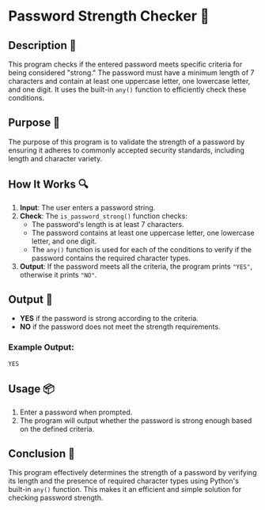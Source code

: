 # Password Strength Checker 🔐

## Description 📝

This program checks if the entered password meets specific criteria for being considered "strong." The password must have a minimum length of 7 characters and contain at least one uppercase letter, one lowercase letter, and one digit. It uses the built-in `any()` function to efficiently check these conditions.

## Purpose 🎯

The purpose of this program is to validate the strength of a password by ensuring it adheres to commonly accepted security standards, including length and character variety.

## How It Works 🔍

1. **Input**: The user enters a password string.
2. **Check**: The `is_password_strong()` function checks:
    - The password's length is at least 7 characters.
    - The password contains at least one uppercase letter, one lowercase letter, and one digit.
    - The `any()` function is used for each of the conditions to verify if the password contains the required character types.
3. **Output**: If the password meets all the criteria, the program prints `"YES"`, otherwise it prints `"NO"`.

## Output 📜

-   **YES** if the password is strong according to the criteria.
-   **NO** if the password does not meet the strength requirements.

### Example Output:

```
YES
```

## Usage 📦

1. Enter a password when prompted.
2. The program will output whether the password is strong enough based on the defined criteria.

## Conclusion 🚀

This program effectively determines the strength of a password by verifying its length and the presence of required character types using Python's built-in `any()` function. This makes it an efficient and simple solution for checking password strength.
